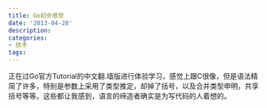 ```yaml
---
title: Go初步感觉
date: '2013-04-28'
description:
categories:
- 技术
tags:
---
```


正在过Go官方Tutorial的中文翻.墙版进行体验学习，感觉上跟C很像，但是语法精简了许多，特别是参数上采用了类型推定，却掉了括号，以及合并类型申明，共享括号等等。这些都让我感到，语言的缔造者确实是为写代码的人着想的。
